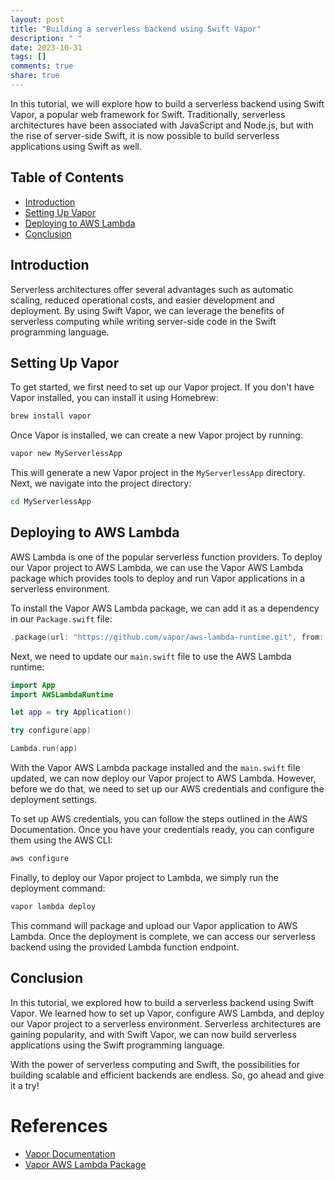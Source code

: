 ```yaml
---
layout: post
title: "Building a serverless backend using Swift Vapor"
description: " "
date: 2023-10-31
tags: []
comments: true
share: true
---
```


In this tutorial, we will explore how to build a serverless backend using Swift Vapor, a popular web framework for Swift. Traditionally, serverless architectures have been associated with JavaScript and Node.js, but with the rise of server-side Swift, it is now possible to build serverless applications using Swift as well.

## Table of Contents
- [Introduction](#introduction)
- [Setting Up Vapor](#setting-up-vapor)
- [Deploying to AWS Lambda](#deploying-to-aws-lambda)
- [Conclusion](#conclusion)

## Introduction

Serverless architectures offer several advantages such as automatic scaling, reduced operational costs, and easier development and deployment. By using Swift Vapor, we can leverage the benefits of serverless computing while writing server-side code in the Swift programming language.

## Setting Up Vapor

To get started, we first need to set up our Vapor project. If you don't have Vapor installed, you can install it using Homebrew:

```bash
brew install vapor
```

Once Vapor is installed, we can create a new Vapor project by running:

```bash
vapor new MyServerlessApp
```

This will generate a new Vapor project in the `MyServerlessApp` directory. Next, we navigate into the project directory:

```bash
cd MyServerlessApp
```

## Deploying to AWS Lambda

AWS Lambda is one of the popular serverless function providers. To deploy our Vapor project to AWS Lambda, we can use the Vapor AWS Lambda package which provides tools to deploy and run Vapor applications in a serverless environment.

To install the Vapor AWS Lambda package, we can add it as a dependency in our `Package.swift` file:

```swift
.package(url: "https://github.com/vapor/aws-lambda-runtime.git", from: "2.1.0")
```

Next, we need to update our `main.swift` file to use the AWS Lambda runtime:

```swift
import App
import AWSLambdaRuntime

let app = try Application()

try configure(app)

Lambda.run(app)
```

With the Vapor AWS Lambda package installed and the `main.swift` file updated, we can now deploy our Vapor project to AWS Lambda. However, before we do that, we need to set up our AWS credentials and configure the deployment settings.

To set up AWS credentials, you can follow the steps outlined in the AWS Documentation. Once you have your credentials ready, you can configure them using the AWS CLI:

```bash
aws configure
```

Finally, to deploy our Vapor project to Lambda, we simply run the deployment command:

```bash
vapor lambda deploy
```

This command will package and upload our Vapor application to AWS Lambda. Once the deployment is complete, we can access our serverless backend using the provided Lambda function endpoint.

## Conclusion

In this tutorial, we explored how to build a serverless backend using Swift Vapor. We learned how to set up Vapor, configure AWS Lambda, and deploy our Vapor project to a serverless environment. Serverless architectures are gaining popularity, and with Swift Vapor, we can now build serverless applications using the Swift programming language.

With the power of serverless computing and Swift, the possibilities for building scalable and efficient backends are endless. So, go ahead and give it a try!

# References

- [Vapor Documentation](https://docs.vapor.codes/)
- [Vapor AWS Lambda Package](https://github.com/vapor/aws-lambda-runtime)